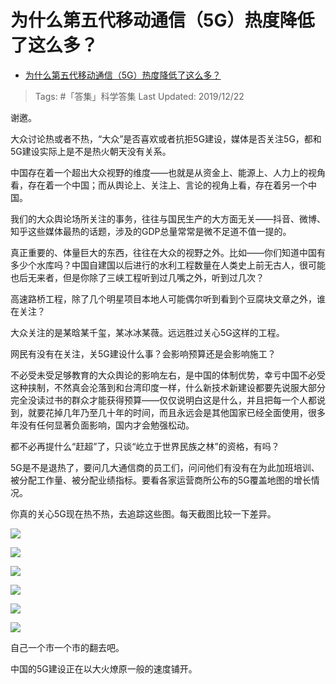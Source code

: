 # 为什么第五代移动通信（5G）热度降低了这么多？

- [为什么第五代移动通信（5G）热度降低了这么多？](https://www.zhihu.com/question/359527733/answer/945944851)

>Tags: #「答集」科学答集
>Last Updated: 2019/12/22

谢邀。

大众讨论热或者不热，“大众”是否喜欢或者抗拒5G建设，媒体是否关注5G，都和5G建设实际上是不是热火朝天没有关系。

中国存在着一个超出大众视野的维度——也就是从资金上、能源上、人力上的视角看，存在着一个中国；而从舆论上、关注上、言论的视角上看，存在着另一个中国。

我们的大众舆论场所关注的事务，往往与国民生产的大方面无关——抖音、微博、知乎这些媒体最热的话题，涉及的GDP总量常常是微不足道不值一提的。

真正重要的、体量巨大的东西，往往在大众的视野之外。比如——你们知道中国有多少个水库吗？中国自建国以后进行的水利工程数量在人类史上前无古人，很可能也后无来者，但是你除了三峡工程听到过几嘴之外，听到过几次？

高速路桥工程，除了几个明星项目本地人可能偶尔听到看到个豆腐块文章之外，谁在关注？

大众关注的是某晗某千玺，某冰冰某薇。远远胜过关心5G这样的工程。

网民有没有在关注，关5G建设什么事？会影响预算还是会影响施工？

不必受未受足够教育的大众舆论的影响左右，是中国的体制优势，幸亏中国不必受这种挟制，不然真会沦落到和台湾印度一样，什么新技术新建设都要先说服大部分完全没读过书的群众才能获得预算——仅仅说明白这是什么，并且把每一个人都说到，就要花掉几年乃至几十年的时间，而且永远会是其他国家已经全面使用，很多年没有任何显著负面影响，国内才会勉强松动。

都不必再提什么“赶超”了，只谈“屹立于世界民族之林”的资格，有吗？

  

5G是不是退热了，要问几大通信商的员工们，问问他们有没有在为此加班培训、被分配工作量、被分配业绩指标。要看各家运营商所公布的5G覆盖地图的增长情况。

你真的关心5G现在热不热，去追踪这些图。每天截图比较一下差异。

![](https://pica.zhimg.com/80/v2-9cedb3b7af0a0759c8c6def623b020c4_1440w.jpg?source=c8b7c179)

![](https://pic3.zhimg.com/80/v2-0bd1daf399c52a439a0e4af8db5556b7_1440w.jpg?source=c8b7c179)

![](https://pic3.zhimg.com/80/v2-c6d42eeb9a6657b245b4d7af8c70d198_1440w.jpg?source=c8b7c179)

![](https://pic1.zhimg.com/80/v2-7132e34280ab6d284d2707131c74fa01_1440w.jpg?source=c8b7c179)

![](https://pic2.zhimg.com/80/v2-941490a1e5ea26e94bb955f6f3b3482a_1440w.jpg?source=c8b7c179)

![](https://pic2.zhimg.com/80/v2-675b83979b1cb7220b1829e0938b3bbf_1440w.jpg?source=c8b7c179)

自己一个市一个市的翻去吧。

中国的5G建设正在以大火燎原一般的速度铺开。